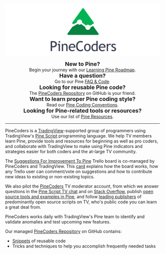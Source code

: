 <link rel="icon" href="http://pinecoders.com/favicon.ico?v=2" />

![logo](images/PineCoders.png "PineCoders")


<div align="center"><font size="+1"><strong>New to Pine?<br></strong></font> Begin your journey with our <a href="http://www.pinecoders.com/learning_pine_roadmap">Learning Pine Roadmap</a>.</div>

<div align="center"><font size="+1"><strong>Have a question?<br></strong></font> Go to our Pine <a href="http://www.pinecoders.com/faq_and_code">FAQ & Code</a>.</div>

<div align="center"><font size="+1"><strong>Looking for reusable Pine code?<br></strong></font> The <a href="https://github.com/pinecoders/pine-utils">PineCoders Repository</a>  on GitHub is your friend.</div>

<div align="center"><font size="+1"><strong>Want to learn proper Pine coding style?<br></strong></font> Read our <a href="http://www.pinecoders.com/coding_conventions">Pine Coding Conventions</a>.</div>

<div align="center"><font size="+1"><strong>Looking for Pine-related tools or resources?<br></strong></font> Use our list of <a href="http://www.pinecoders.com/resources">Pine Resources</a>.</div>

---

PineCoders is a [TradingView](https://www.tradingview.com/)-supported group of programmers using TradingView's [Pine Script](https://www.tradingview.com/pine-script-docs/en/v4/Introduction.html) programming language. We help TV members learn Pine, provide tools and resources for beginning as well as pro coders, and collaborate with TradingView to make using Pine indicators and strategies easier for both coders and the at-large TV community.

The [Suggestions For Improvement To Pine](https://trello.com/b/Jmv6c8Cx) Trello board is co-managed by PineCoders and TradingView. This [card](https://trello.com/c/r0jKAKhK) explains how the board works, how any Trello user can comment/vote on suggestions and how to contribute new ideas to existing or non-existing topics.

We also pilot the [PineCoders](https://www.tradingview.com/u/PineCoders/#published-scripts) TV moderator account, from which we answer questions in the [Pine Script TV chat](https://www.tradingview.com/chat/#BfmVowG1TZkKO235) and on [Stack Overflow](https://stackoverflow.com/questions/tagged/pine-script?sort=Newest), publish [open source tools and examples in Pine](https://www.tradingview.com/u/PineCoders/#published-scripts), and follow [leading publishers](https://www.tradingview.com/u/PineCoders/#following-people) of predominantly open source scripts on TV, who's public code you can learn a great deal from.

PineCoders works daily with TradingView's Pine team to identify and validate anomalies and test upcoming new features.

Our managed [PineCoders Repository](https://github.com/pinecoders/pine-utils) on GitHub contains:
- [Snippets](https://github.com/pinecoders/pine-utils/tree/master/snippets) of reusable code
- Tricks and techniques to help you accomplish frequently needed tasks
